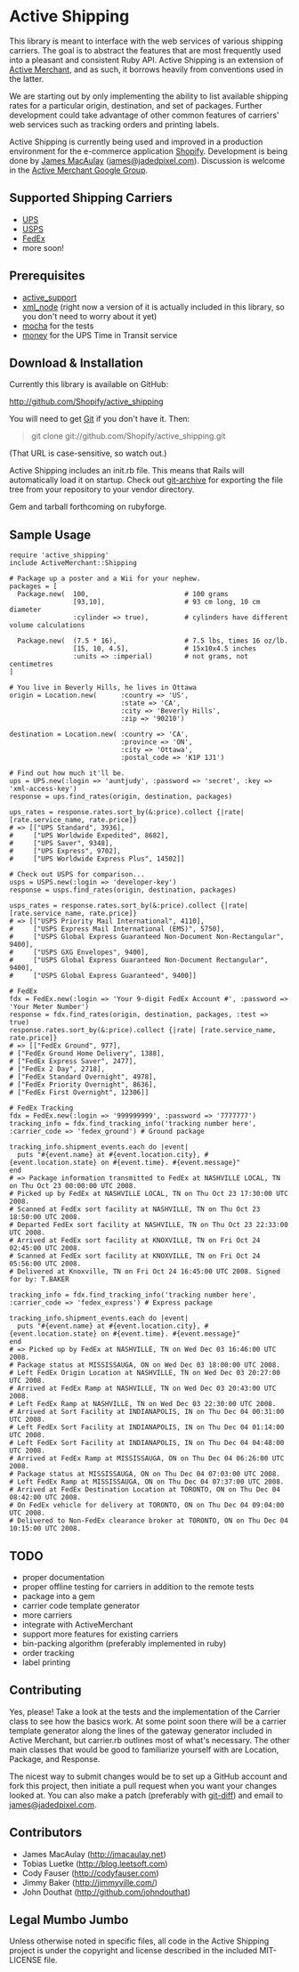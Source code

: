# Active Shipping

This library is meant to interface with the web services of various shipping carriers. The goal is to abstract the features that are most frequently used into a pleasant and consistent Ruby API. Active Shipping is an extension of [Active Merchant][], and as such, it borrows heavily from conventions used in the latter.

We are starting out by only implementing the ability to list available shipping rates for a particular origin, destination, and set of packages. Further development could take advantage of other common features of carriers' web services such as tracking orders and printing labels.

Active Shipping is currently being used and improved in a production environment for the e-commerce application [Shopify][]. Development is being done by [James MacAulay][] (<james@jadedpixel.com>). Discussion is welcome in the [Active Merchant Google Group][discuss].

[Active Merchant]:http://www.activemerchant.org
[Shopify]:http://www.shopify.com
[James MacAulay]:http://jmacaulay.net
[discuss]:http://groups.google.com/group/activemerchant

## Supported Shipping Carriers

* [UPS](http://www.ups.com)
* [USPS](http://www.usps.com)
* [FedEx](http://www.fedex.com)
* more soon!

## Prerequisites

* [active_support](http://github.com/rails/rails/tree/master/activesupport)
* [xml_node](http://github.com/tobi/xml_node/) (right now a version of it is actually included in this library, so you don't need to worry about it yet)
* [mocha](http://mocha.rubyforge.org/) for the tests
* [money](http://dist.leetsoft.com/api/money/) for the UPS Time in Transit service

## Download & Installation

Currently this library is available on GitHub:

  <http://github.com/Shopify/active_shipping>

You will need to get [Git][] if you don't have it. Then:

  > git clone git://github.com/Shopify/active_shipping.git

(That URL is case-sensitive, so watch out.)
  
Active Shipping includes an init.rb file. This means that Rails will automatically load it on startup. Check out [git-archive][] for exporting the file tree from your repository to your vendor directory.

Gem and tarball forthcoming on rubyforge.
  
[Git]:http://git.or.cz/
[git-archive]:http://www.kernel.org/pub/software/scm/git/docs/git-archive.html

## Sample Usage

    require 'active_shipping'
    include ActiveMerchant::Shipping
  
    # Package up a poster and a Wii for your nephew.
    packages = [
      Package.new(  100,                        # 100 grams
                    [93,10],                    # 93 cm long, 10 cm diameter
                    :cylinder => true),         # cylinders have different volume calculations
    
      Package.new(  (7.5 * 16),                 # 7.5 lbs, times 16 oz/lb.
                    [15, 10, 4.5],              # 15x10x4.5 inches
                    :units => :imperial)        # not grams, not centimetres
    ]
  
    # You live in Beverly Hills, he lives in Ottawa
    origin = Location.new(      :country => 'US',
                                :state => 'CA',
                                :city => 'Beverly Hills',
                                :zip => '90210')
  
    destination = Location.new( :country => 'CA',
                                :province => 'ON',
                                :city => 'Ottawa',
                                :postal_code => 'K1P 1J1')
                              
    # Find out how much it'll be.
    ups = UPS.new(:login => 'auntjudy', :password => 'secret', :key => 'xml-access-key')
    response = ups.find_rates(origin, destination, packages)
  
    ups_rates = response.rates.sort_by(&:price).collect {|rate| [rate.service_name, rate.price]}
    # => [["UPS Standard", 3936],
    #     ["UPS Worldwide Expedited", 8682],
    #     ["UPS Saver", 9348],
    #     ["UPS Express", 9702],
    #     ["UPS Worldwide Express Plus", 14502]]
  
    # Check out USPS for comparison...
    usps = USPS.new(:login => 'developer-key')
    response = usps.find_rates(origin, destination, packages)
  
    usps_rates = response.rates.sort_by(&:price).collect {|rate| [rate.service_name, rate.price]}
    # => [["USPS Priority Mail International", 4110],
    #     ["USPS Express Mail International (EMS)", 5750],
    #     ["USPS Global Express Guaranteed Non-Document Non-Rectangular", 9400],
    #     ["USPS GXG Envelopes", 9400],
    #     ["USPS Global Express Guaranteed Non-Document Rectangular", 9400],
    #     ["USPS Global Express Guaranteed", 9400]]
    
    # FedEx
    fdx = FedEx.new(:login => 'Your 9-digit FedEx Account #', :password => 'Your Meter Number')
    response = fdx.find_rates(origin, destination, packages, :test => true)
    response.rates.sort_by(&:price).collect {|rate| [rate.service_name, rate.price]}
    # => [["FedEx Ground", 977], 
    # ["FedEx Ground Home Delivery", 1388], 
    # ["FedEx Express Saver", 2477], 
    # ["FedEx 2 Day", 2718], 
    # ["FedEx Standard Overnight", 4978], 
    # ["FedEx Priority Overnight", 8636], 
    # ["FedEx First Overnight", 12306]]
    
    # FedEx Tracking
    fdx = FedEx.new(:login => '999999999', :password => '7777777')
    tracking_info = fdx.find_tracking_info('tracking number here', :carrier_code => 'fedex_ground') # Ground package
    
    tracking_info.shipment_events.each do |event|
      puts "#{event.name} at #{event.location.city}, #{event.location.state} on #{event.time}. #{event.message}"
    end
    # => Package information transmitted to FedEx at NASHVILLE LOCAL, TN on Thu Oct 23 00:00:00 UTC 2008. 
    # Picked up by FedEx at NASHVILLE LOCAL, TN on Thu Oct 23 17:30:00 UTC 2008. 
    # Scanned at FedEx sort facility at NASHVILLE, TN on Thu Oct 23 18:50:00 UTC 2008. 
    # Departed FedEx sort facility at NASHVILLE, TN on Thu Oct 23 22:33:00 UTC 2008. 
    # Arrived at FedEx sort facility at KNOXVILLE, TN on Fri Oct 24 02:45:00 UTC 2008. 
    # Scanned at FedEx sort facility at KNOXVILLE, TN on Fri Oct 24 05:56:00 UTC 2008. 
    # Delivered at Knoxville, TN on Fri Oct 24 16:45:00 UTC 2008. Signed for by: T.BAKER
    
    tracking_info = fdx.find_tracking_info('tracking number here', :carrier_code => 'fedex_express') # Express package
    
    tracking_info.shipment_events.each do |event|
      puts "#{event.name} at #{event.location.city}, #{event.location.state} on #{event.time}. #{event.message}"
    end
    # => Picked up by FedEx at NASHVILLE, TN on Wed Dec 03 16:46:00 UTC 2008. 
    # Package status at MISSISSAUGA, ON on Wed Dec 03 18:00:00 UTC 2008. 
    # Left FedEx Origin Location at NASHVILLE, TN on Wed Dec 03 20:27:00 UTC 2008. 
    # Arrived at FedEx Ramp at NASHVILLE, TN on Wed Dec 03 20:43:00 UTC 2008. 
    # Left FedEx Ramp at NASHVILLE, TN on Wed Dec 03 22:30:00 UTC 2008. 
    # Arrived at Sort Facility at INDIANAPOLIS, IN on Thu Dec 04 00:31:00 UTC 2008. 
    # Left FedEx Sort Facility at INDIANAPOLIS, IN on Thu Dec 04 01:14:00 UTC 2008. 
    # Left FedEx Sort Facility at INDIANAPOLIS, IN on Thu Dec 04 04:48:00 UTC 2008. 
    # Arrived at FedEx Ramp at MISSISSAUGA, ON on Thu Dec 04 06:26:00 UTC 2008. 
    # Package status at MISSISSAUGA, ON on Thu Dec 04 07:03:00 UTC 2008. 
    # Left FedEx Ramp at MISSISSAUGA, ON on Thu Dec 04 07:37:00 UTC 2008. 
    # Arrived at FedEx Destination Location at TORONTO, ON on Thu Dec 04 08:42:00 UTC 2008. 
    # On FedEx vehicle for delivery at TORONTO, ON on Thu Dec 04 09:04:00 UTC 2008. 
    # Delivered to Non-FedEx clearance broker at TORONTO, ON on Thu Dec 04 10:15:00 UTC 2008.

## TODO

* proper documentation
* proper offline testing for carriers in addition to the remote tests
* package into a gem
* carrier code template generator
* more carriers
* integrate with ActiveMerchant
* support more features for existing carriers
* bin-packing algorithm (preferably implemented in ruby)
* order tracking
* label printing

## Contributing

Yes, please! Take a look at the tests and the implementation of the Carrier class to see how the basics work. At some point soon there will be a carrier template generator along the lines of the gateway generator included in Active Merchant, but carrier.rb outlines most of what's necessary. The other main classes that would be good to familiarize yourself with are Location, Package, and Response.

The nicest way to submit changes would be to set up a GitHub account and fork this project, then initiate a pull request when you want your changes looked at. You can also make a patch (preferably with [git-diff][]) and email to james@jadedpixel.com.

[git-diff]:http://www.kernel.org/pub/software/scm/git/docs/git-diff.html

## Contributors

* James MacAulay (<http://jmacaulay.net>)
* Tobias Luetke (<http://blog.leetsoft.com>)
* Cody Fauser (<http://codyfauser.com>)
* Jimmy Baker (<http://jimmyville.com/>)
* John Douthat (<http://github.com/johndouthat>)

## Legal Mumbo Jumbo

Unless otherwise noted in specific files, all code in the Active Shipping project is under the copyright and license described in the included MIT-LICENSE file.